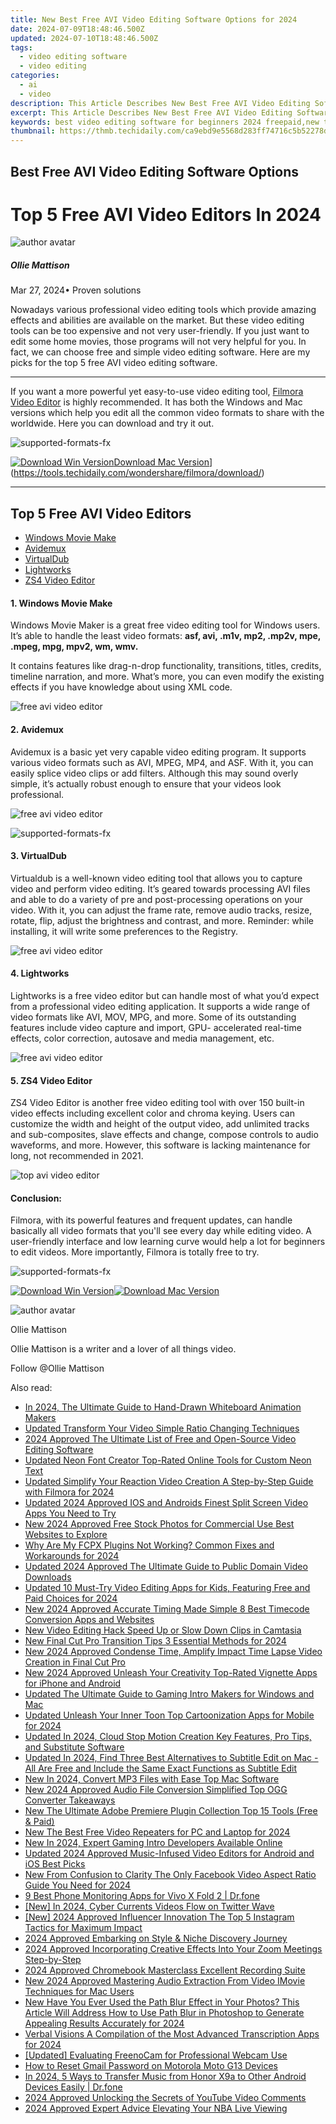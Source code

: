 ```yaml
---
title: New Best Free AVI Video Editing Software Options for 2024
date: 2024-07-09T18:48:46.500Z
updated: 2024-07-10T18:48:46.500Z
tags: 
  - video editing software
  - video editing
categories: 
  - ai
  - video
description: This Article Describes New Best Free AVI Video Editing Software Options for 2024
excerpt: This Article Describes New Best Free AVI Video Editing Software Options for 2024
keywords: best video editing software for beginners 2024 freepaid,new to video editing here are the best free software options,best free avi video editing software,ai animation best video editing software for beginners 2024 freepaid,best free video editing software for beginner,ai animation best free avi video editing software options,best free avi video editing software options
thumbnail: https://thmb.techidaily.com/ca9ebd9e5568d283ff74716c5b52278ddfb01bff412fbb14fb93882fc8d1dc09.jpg
---
```


## Best Free AVI Video Editing Software Options

# Top 5 Free AVI Video Editors In 2024

![author avatar](https://images.wondershare.com/filmora/article-images/ollie-mattison.jpg)

##### Ollie Mattison

 Mar 27, 2024• Proven solutions

Nowadays various professional video editing tools which provide amazing effects and abilities are available on the market. But these video editing tools can be too expensive and not very user-friendly. If you just want to edit some home movies, those programs will not very helpful for you. In fact, we can choose free and simple video editing software. Here are my picks for the top 5 free AVI video editing software.

---

If you want a more powerful yet easy-to-use video editing tool, [Filmora Video Editor](https://tools.techidaily.com/wondershare/filmora/download/) is highly recommended. It has both the Windows and Mac versions which help you edit all the common video formats to share with the worldwide. Here you can download and try it out.

![supported-formats-fx](https://images.wondershare.com/filmora/article-images/supported-formats-fx.jpg)

[![Download Win Version](https://images.wondershare.com/filmora/guide/download-btn-win.jpg)](https://tools.techidaily.com/wondershare/filmora/download/)[Download Mac Version](https://images.wondershare.com/filmora/guide/download-btn-mac.jpg)](https://tools.techidaily.com/wondershare/filmora/download/)

---

## Top 5 Free AVI Video Editors

* [Windows Movie Make](#tab%5F01)
* [Avidemux](#tab%5F02)
* [VirtualDub](#tab%5F03)
* [Lightworks](#tab%5F04)
* [ZS4 Video Editor](#tab%5F05)

#### 1\. Windows Movie Make

Windows Movie Maker is a great free video editing tool for Windows users. It’s able to handle the least video formats: **asf, avi, .m1v, mp2, .mp2v, mpe, .mpeg, mpg, mpv2, wm, wmv.**

It contains features like drag-n-drop functionality, transitions, titles, credits, timeline narration, and more. What’s more, you can even modify the existing effects if you have knowledge about using XML code.

![free avi video editor](https://images.wondershare.com/topic/convert-video/windows-movie-maker.jpg "free avi video editor")

#### 2\. Avidemux

Avidemux is a basic yet very capable video editing program. It supports various video formats such as AVI, MPEG, MP4, and ASF. With it, you can easily splice video clips or add filters. Although this may sound overly simple, it’s actually robust enough to ensure that your videos look professional.

![free avi video editor](https://images.wondershare.com/topic/video-editing/avidemux.jpg "free avi video editor")

![supported-formats-fx](https://images.wondershare.com/filmora/article-images/avidemux-formats.jpg)

#### 3\. VirtualDub

Virtualdub is a well-known video editing tool that allows you to capture video and perform video editing. It’s geared towards processing AVI files and able to do a variety of pre and post-processing operations on your video. With it, you can adjust the frame rate, remove audio tracks, resize, rotate, flip, adjust the brightness and contrast, and more. Reminder: while installing, it will write some preferences to the Registry.

![free avi video editor](https://images.wondershare.com/topic/video-editing/virtualdub.jpg "free avi video editor")

#### 4\. Lightworks

Lightworks is a free video editor but can handle most of what you’d expect from a professional video editing application. It supports a wide range of video formats like AVI, MOV, MPG, and more. Some of its outstanding features include video capture and import, GPU- accelerated real-time effects, color correction, autosave and media management, etc.

![free avi video editor](https://images.wondershare.com/images/multimedia/video-editor/lightworks.jpg)

#### 5\. ZS4 Video Editor

ZS4 Video Editor is another free video editing tool with over 150 built-in video effects including excellent color and chroma keying. Users can customize the width and height of the output video, add unlimited tracks and sub-composites, slave effects and change, compose controls to audio waveforms, and more. However, this software is lacking maintenance for long, not recommended in 2021.

![top avi video editor](https://images.wondershare.com/topic/video-editing/zs4.jpg "top avi video editor")

#### **Conclusion:**

Filmora, with its powerful features and frequent updates, can handle basically all video formats that you'll see every day while editing video. A user-friendly interface and low learning curve would help a lot for beginners to edit videos. More importantly, Filmora is totally free to try.

![supported-formats-fx](https://images.wondershare.com/filmora/article-images/supported-formats-fx.jpg)

[![Download Win Version](https://images.wondershare.com/filmora/guide/download-btn-win.jpg)](https://tools.techidaily.com/wondershare/filmora/download/)[![Download Mac Version](https://images.wondershare.com/filmora/guide/download-btn-mac.jpg)](https://tools.techidaily.com/wondershare/filmora/download/)

![author avatar](https://images.wondershare.com/filmora/article-images/ollie-mattison.jpg)

Ollie Mattison

Ollie Mattison is a writer and a lover of all things video.

Follow @Ollie Mattison

<span class="atpl-alsoreadstyle">Also read:</span>
<div><ul>
<li><a href="https://ai-video-apps.techidaily.com/in-2024-the-ultimate-guide-to-hand-drawn-whiteboard-animation-makers/"><u>In 2024, The Ultimate Guide to Hand-Drawn Whiteboard Animation Makers</u></a></li>
<li><a href="https://ai-video-apps.techidaily.com/updated-transform-your-video-simple-ratio-changing-techniques/"><u>Updated Transform Your Video Simple Ratio Changing Techniques</u></a></li>
<li><a href="https://ai-video-apps.techidaily.com/2024-approved-the-ultimate-list-of-free-and-open-source-video-editing-software/"><u>2024 Approved The Ultimate List of Free and Open-Source Video Editing Software</u></a></li>
<li><a href="https://ai-video-apps.techidaily.com/updated-neon-font-creator-top-rated-online-tools-for-custom-neon-text/"><u>Updated Neon Font Creator Top-Rated Online Tools for Custom Neon Text</u></a></li>
<li><a href="https://ai-video-apps.techidaily.com/updated-simplify-your-reaction-video-creation-a-step-by-step-guide-with-filmora-for-2024/"><u>Updated Simplify Your Reaction Video Creation A Step-by-Step Guide with Filmora for 2024</u></a></li>
<li><a href="https://ai-video-apps.techidaily.com/updated-2024-approved-ios-and-androids-finest-split-screen-video-apps-you-need-to-try/"><u>Updated 2024 Approved IOS and Androids Finest Split Screen Video Apps You Need to Try</u></a></li>
<li><a href="https://ai-video-apps.techidaily.com/new-2024-approved-free-stock-photos-for-commercial-use-best-websites-to-explore/"><u>New 2024 Approved Free Stock Photos for Commercial Use Best Websites to Explore</u></a></li>
<li><a href="https://ai-video-apps.techidaily.com/why-are-my-fcpx-plugins-not-working-common-fixes-and-workarounds-for-2024/"><u>Why Are My FCPX Plugins Not Working? Common Fixes and Workarounds for 2024</u></a></li>
<li><a href="https://ai-video-apps.techidaily.com/updated-2024-approved-the-ultimate-guide-to-public-domain-video-downloads/"><u>Updated 2024 Approved The Ultimate Guide to Public Domain Video Downloads</u></a></li>
<li><a href="https://ai-video-apps.techidaily.com/updated-10-must-try-video-editing-apps-for-kids-featuring-free-and-paid-choices-for-2024/"><u>Updated 10 Must-Try Video Editing Apps for Kids, Featuring Free and Paid Choices for 2024</u></a></li>
<li><a href="https://ai-video-apps.techidaily.com/new-2024-approved-accurate-timing-made-simple-8-best-timecode-conversion-apps-and-websites/"><u>New 2024 Approved Accurate Timing Made Simple 8 Best Timecode Conversion Apps and Websites</u></a></li>
<li><a href="https://ai-video-apps.techidaily.com/new-video-editing-hack-speed-up-or-slow-down-clips-in-camtasia/"><u>New Video Editing Hack Speed Up or Slow Down Clips in Camtasia</u></a></li>
<li><a href="https://ai-video-apps.techidaily.com/new-final-cut-pro-transition-tips-3-essential-methods-for-2024/"><u>New Final Cut Pro Transition Tips 3 Essential Methods for 2024</u></a></li>
<li><a href="https://ai-video-apps.techidaily.com/new-2024-approved-condense-time-amplify-impact-time-lapse-video-creation-in-final-cut-pro/"><u>New 2024 Approved Condense Time, Amplify Impact Time Lapse Video Creation in Final Cut Pro</u></a></li>
<li><a href="https://ai-video-apps.techidaily.com/new-2024-approved-unleash-your-creativity-top-rated-vignette-apps-for-iphone-and-android/"><u>New 2024 Approved Unleash Your Creativity Top-Rated Vignette Apps for iPhone and Android</u></a></li>
<li><a href="https://ai-video-apps.techidaily.com/updated-the-ultimate-guide-to-gaming-intro-makers-for-windows-and-mac/"><u>Updated The Ultimate Guide to Gaming Intro Makers for Windows and Mac</u></a></li>
<li><a href="https://ai-video-apps.techidaily.com/updated-unleash-your-inner-toon-top-cartoonization-apps-for-mobile-for-2024/"><u>Updated Unleash Your Inner Toon Top Cartoonization Apps for Mobile for 2024</u></a></li>
<li><a href="https://ai-video-apps.techidaily.com/updated-in-2024-cloud-stop-motion-creation-key-features-pro-tips-and-substitute-software/"><u>Updated In 2024, Cloud Stop Motion Creation Key Features, Pro Tips, and Substitute Software</u></a></li>
<li><a href="https://ai-video-apps.techidaily.com/updated-in-2024-find-three-best-alternatives-to-subtitle-edit-on-mac-all-are-free-and-include-the-same-exact-functions-as-subtitle-edit/"><u>Updated In 2024, Find Three Best Alternatives to Subtitle Edit on Mac - All Are Free and Include the Same Exact Functions as Subtitle Edit</u></a></li>
<li><a href="https://ai-video-apps.techidaily.com/new-in-2024-convert-mp3-files-with-ease-top-mac-software/"><u>New In 2024, Convert MP3 Files with Ease Top Mac Software</u></a></li>
<li><a href="https://ai-video-apps.techidaily.com/new-2024-approved-audio-file-conversion-simplified-top-ogg-converter-takeaways/"><u>New 2024 Approved Audio File Conversion Simplified Top OGG Converter Takeaways</u></a></li>
<li><a href="https://ai-video-apps.techidaily.com/new-the-ultimate-adobe-premiere-plugin-collection-top-15-tools-free-and-paid/"><u>New The Ultimate Adobe Premiere Plugin Collection Top 15 Tools (Free & Paid)</u></a></li>
<li><a href="https://ai-video-apps.techidaily.com/new-the-best-free-video-repeaters-for-pc-and-laptop-for-2024/"><u>New The Best Free Video Repeaters for PC and Laptop for 2024</u></a></li>
<li><a href="https://ai-video-apps.techidaily.com/new-in-2024-expert-gaming-intro-developers-available-online/"><u>New In 2024, Expert Gaming Intro Developers Available Online</u></a></li>
<li><a href="https://ai-video-apps.techidaily.com/updated-2024-approved-music-infused-video-editors-for-android-and-ios-best-picks/"><u>Updated 2024 Approved Music-Infused Video Editors for Android and iOS Best Picks</u></a></li>
<li><a href="https://ai-video-apps.techidaily.com/new-from-confusion-to-clarity-the-only-facebook-video-aspect-ratio-guide-you-need-for-2024/"><u>New From Confusion to Clarity The Only Facebook Video Aspect Ratio Guide You Need for 2024</u></a></li>
<li><a href="https://android-location-track.techidaily.com/9-best-phone-monitoring-apps-for-vivo-x-fold-2-drfone-by-drfone-virtual-android/"><u>9 Best Phone Monitoring Apps for Vivo X Fold 2 | Dr.fone</u></a></li>
<li><a href="https://twitter-videos.techidaily.com/new-in-2024-cyber-currents-videos-flow-on-twitter-wave/"><u>[New] In 2024, Cyber Currents  Videos Flow on Twitter Wave</u></a></li>
<li><a href="https://instagram-videos.techidaily.com/new-2024-approved-influencer-innovation-the-top-5-instagram-tactics-for-maximum-impact/"><u>[New] 2024 Approved  Influencer Innovation  The Top 5 Instagram Tactics for Maximum Impact</u></a></li>
<li><a href="https://youtube-video-recordings.techidaily.com/2024-approved-embarking-on-style-and-niche-discovery-journey/"><u>2024 Approved  Embarking on Style & Niche Discovery Journey</u></a></li>
<li><a href="https://some-techniques.techidaily.com/2024-approved-incorporating-creative-effects-into-your-zoom-meetings-step-by-step/"><u>2024 Approved  Incorporating Creative Effects Into Your Zoom Meetings Step-by-Step</u></a></li>
<li><a href="https://screen-mirroring-recording.techidaily.com/2024-approved-chromebook-masterclass-excellent-recording-suite/"><u>2024 Approved  Chromebook Masterclass  Excellent Recording Suite</u></a></li>
<li><a href="https://audio-shaping.techidaily.com/new-2024-approved-mastering-audio-extraction-from-video-imovie-techniques-for-mac-users/"><u>New 2024 Approved Mastering Audio Extraction From Video IMovie Techniques for Mac Users</u></a></li>
<li><a href="https://ai-video-editing.techidaily.com/1713963246721-new-have-you-ever-used-the-path-blur-effect-in-your-photos-this-article-will-address-how-to-use-path-blur-in-photoshop-to-generate-appealing-results-accurat/"><u>New Have You Ever Used the Path Blur Effect in Your Photos? This Article Will Address How to Use Path Blur in Photoshop to Generate Appealing Results Accurately for 2024</u></a></li>
<li><a href="https://some-approaches.techidaily.com/verbal-visions-a-compilation-of-the-most-advanced-transcription-apps-for-2024/"><u>Verbal Visions  A Compilation of the Most Advanced Transcription Apps for 2024</u></a></li>
<li><a href="https://screen-recording.techidaily.com/updated-evaluating-freenocam-for-professional-webcam-use/"><u>[Updated] Evaluating FreenoCam for Professional Webcam Use</u></a></li>
<li><a href="https://android-unlock.techidaily.com/how-to-reset-gmail-password-on-motorola-moto-g13-devices-by-drfone-android/"><u>How to Reset Gmail Password on Motorola Moto G13 Devices</u></a></li>
<li><a href="https://android-transfer.techidaily.com/in-2024-5-ways-to-transfer-music-from-honor-x9a-to-other-android-devices-easily-drfone-by-drfone-transfer-from-android-transfer-from-android/"><u>In 2024, 5 Ways to Transfer Music from Honor X9a to Other Android Devices Easily | Dr.fone</u></a></li>
<li><a href="https://some-skills.techidaily.com/2024-approved-unlocking-the-secrets-of-youtube-video-comments/"><u>2024 Approved  Unlocking the Secrets of YouTube Video Comments</u></a></li>
<li><a href="https://fox-glue.techidaily.com/2024-approved-expert-advice-elevating-your-nba-live-viewing/"><u>2024 Approved  Expert Advice  Elevating Your NBA Live Viewing</u></a></li>
</ul></div>

<ins class="adsbygoogle"
      style="display:block"
      data-ad-client="ca-pub-7571918770474297"
      data-ad-slot="8358498916"
      data-ad-format="auto"
      data-full-width-responsive="true"></ins>